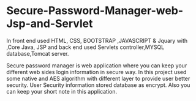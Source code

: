 # Secure-Password-Manager-web-Jsp-and-Servlet
In front end used HTML, CSS, BOOTSTRAP ,JAVASCRIPT & Jquary with ,Core Java, JSP and back end used Servlets controller,MYSQL database,Tomcat server. 
 
Secure password manager is web application where you can keep your different web sides login information in secure way. In this project used some native and AES algorithm with different layer to provide user better security. User Security information stored database as encrypt. Also you can keep your short note in this application.
